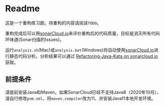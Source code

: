 # Readme

这是一个重构练习题。待重构的内容请阅读`TODO`。

重构完成后可以用[sonarCloud.io](https://sonarcloud.io)来评价重构后的代码质量，目标是消灭所有代码坏味道(Sonar扫描的Issues)。
          
运行`analysis.sh`(Mac)或`analysis.bat`(Windows)将自动使用[sonarCloud.io](https://sonarcloud.io)进行静态代码分析。分析结果可以通过 [Refactoring-Java-Kata on sonarcloud.io](https://sonarcloud.io/dashboard?id=refactoring-java-kata)  获取。

## 前提条件
请提前安装Java和Maven。如果SonarCloud已经不支持Java8（2020年10月），请自行修改`pom.xml`，将`maven.compiler`改为11，并安装Java11本地开发环境。
